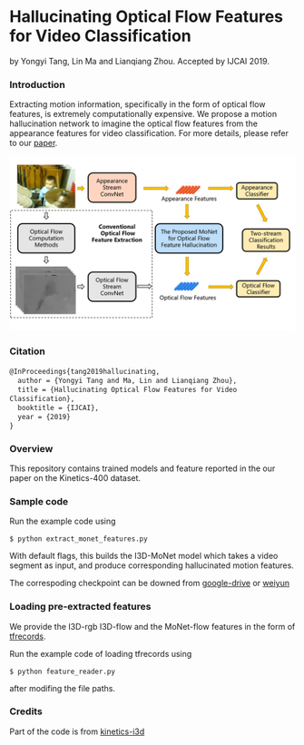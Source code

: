 # Hallucinating Optical Flow Features for Video Classification
by Yongyi Tang, Lin Ma and Lianqiang Zhou. Accepted by IJCAI 2019.

### Introduction
Extracting motion information, specifically in the form of optical flow features, is extremely computationally expensive.
We propose a motion hallucination network to imagine the optical flow features from the appearance features for video classification.
For more details, please refer to our [paper](https://arxiv.org/abs/1905.11799).

![image](https://github.com/YongyiTang92/MoNet-Features/blob/master/imgs/motivation.jpg)

### Citation

    @InProceedings{tang2019hallucinating,
      author = {Yongyi Tang and Ma, Lin and Lianqiang Zhou},
      title = {Hallucinating Optical Flow Features for Video Classification},
      booktitle = {IJCAI},
      year = {2019}
    }

### Overview

This repository contains trained models and feature reported in the our paper on the Kinetics-400 dataset.

### Sample code

Run the example code using

```
$ python extract_monet_features.py
```

With default flags, this builds the I3D-MoNet model which takes a video segment as input, and produce corresponding hallucinated motion features.

The correspoding checkpoint can be downed from [google-drive](https://drive.google.com/open?id=1ExYBlKP-j5Q_x9RL1md0nij_c8OR2M9F) or [weiyun](https://share.weiyun.com/5mmgLyU)

### Loading pre-extracted features

We provide the I3D-rgb I3D-flow and the MoNet-flow features in the form of [tfrecords](https://share.weiyun.com/53llmR0).

Run the example code of loading tfrecords using

```
$ python feature_reader.py
```

after modifing the file paths.

### Credits
Part of the code is from [kinetics-i3d](https://github.com/deepmind/kinetics-i3d)
